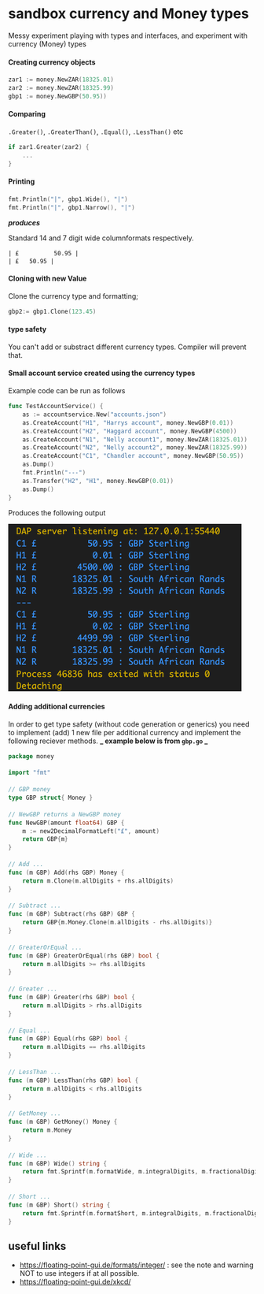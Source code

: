 # sandbox currency and Money types

Messy experiment playing with types and interfaces, and experiment with currency (Money) types

#### Creating currency objects

```go
zar1 := money.NewZAR(18325.01)
zar2 := money.NewZAR(18325.99)
gbp1 := money.NewGBP(50.95))
```

#### Comparing

`.Greater()`, `.GreaterThan()`, `.Equal()`, `.LessThan()` etc

```go
if zar1.Greater(zar2) {
    ...
}
```

#### Printing

```go
fmt.Println("|", gbp1.Wide(), "|")
fmt.Println("|", gbp1.Narrow(), "|")
```

**_produces_**

Standard 14 and 7 digit wide columnformats respectively.

```dos
| £          50.95 |
| £   50.95 |
```

#### Cloning with new Value

Clone the currency type and formatting;

```go
gbp2:= gbp1.Clone(123.45)
```

#### type safety

You can't add or substract different currency types. Compiler will prevent that.

#### Small account service created using the currency types

Example code can be run as follows

```go
func TestAccountService() {
	as := accountservice.New("accounts.json")
	as.CreateAccount("H1", "Harrys account", money.NewGBP(0.01))
	as.CreateAccount("H2", "Haggard account", money.NewGBP(4500))
	as.CreateAccount("N1", "Nelly account1", money.NewZAR(18325.01))
	as.CreateAccount("N2", "Nelly account2", money.NewZAR(18325.99))
	as.CreateAccount("C1", "Chandler account", money.NewGBP(50.95))
	as.Dump()
	fmt.Println("---")
	as.Transfer("H2", "H1", money.NewGBP(0.01))
	as.Dump()
}

```

Produces the following output

![Screenshot.png](Screenshot.png)

#### Adding additional currencies

In order to get type safety (without code generation or generics) you need to implement (add) 1 new file per additional currency and implement the following reciever methods. **_ example below is from `gbp.go` _**

```go
package money

import "fmt"

// GBP money
type GBP struct{ Money }

// NewGBP returns a NewGBP money
func NewGBP(amount float64) GBP {
	m := new2DecimalFormatLeft("£", amount)
	return GBP{m}
}

// Add ...
func (m GBP) Add(rhs GBP) Money {
	return m.Clone(m.allDigits + rhs.allDigits)
}

// Subtract ...
func (m GBP) Subtract(rhs GBP) GBP {
	return GBP{m.Money.Clone(m.allDigits - rhs.allDigits)}
}

// GreaterOrEqual ...
func (m GBP) GreaterOrEqual(rhs GBP) bool {
	return m.allDigits >= rhs.allDigits
}

// Greater ...
func (m GBP) Greater(rhs GBP) bool {
	return m.allDigits > rhs.allDigits
}

// Equal ...
func (m GBP) Equal(rhs GBP) bool {
	return m.allDigits == rhs.allDigits
}

// LessThan ...
func (m GBP) LessThan(rhs GBP) bool {
	return m.allDigits < rhs.allDigits
}

// GetMoney ...
func (m GBP) GetMoney() Money {
	return m.Money
}

// Wide ...
func (m GBP) Wide() string {
	return fmt.Sprintf(m.formatWide, m.integralDigits, m.fractionalDigits)
}

// Short ...
func (m GBP) Short() string {
	return fmt.Sprintf(m.formatShort, m.integralDigits, m.fractionalDigits)
}


```

## useful links

-   https://floating-point-gui.de/formats/integer/ : see the note and warning NOT to use integers if at all possible.
-   https://floating-point-gui.de/xkcd/
